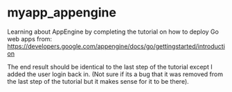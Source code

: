 myapp_appengine
===============

Learning about AppEngine by completing the tutorial on how to deploy Go web apps from:
https://developers.google.com/appengine/docs/go/gettingstarted/introduction

The end result should be identical to the last step of the tutorial except I added the user login back in. (Not sure if its a bug that it was removed from the last step of the tutorial but it makes sense for it to be there).
